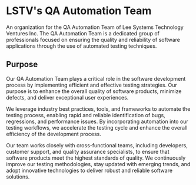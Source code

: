 # LSTV's QA Automation Team

An organization for the QA Automation Team of Lee Systems Technology Ventures Inc.
The QA Automation Team is a dedicated group of professionals focused on ensuring the quality and reliability of software applications through the use of automated testing techniques.

## Purpose

Our QA Automation Team plays a critical role in the software development process by implementing efficient and effective testing strategies. Our purpose is to enhance the overall quality of software products, minimize defects, and deliver exceptional user experiences.

We leverage industry best practices, tools, and frameworks to automate the testing process, enabling rapid and reliable identification of bugs, regressions, and performance issues. By incorporating automation into our testing workflows, we accelerate the testing cycle and enhance the overall efficiency of the development process.

Our team works closely with cross-functional teams, including developers, customer support, and quality assurance specialists, to ensure that software products meet the highest standards of quality. We continuously improve our testing methodologies, stay updated with emerging trends, and adopt innovative technologies to deliver robust and reliable software solutions.
